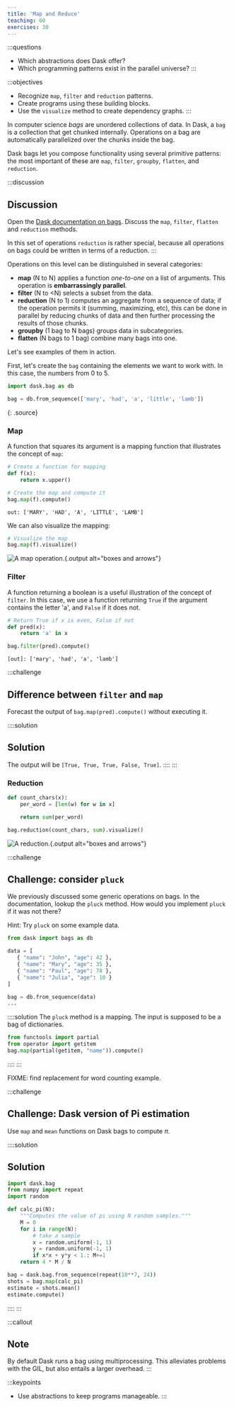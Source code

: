 ```yaml
---
title: 'Map and Reduce'
teaching: 60
exercises: 30
---
```


:::questions
- Which abstractions does Dask offer?
- Which programming patterns exist in the parallel universe?
:::

:::objectives
- Recognize `map`, `filter` and `reduction` patterns.
- Create programs using these building blocks.
- Use the `visualize` method to create dependency graphs.
:::

In computer science *bags* are unordered collections of data. 
In Dask, a `bag` is a collection that get chunked internally. 
Operations on a bag are automatically parallelized over the chunks inside the bag.

Dask bags let you compose functionality using several primitive patterns: the most important of these are `map`, `filter`, `groupby`, `flatten`, and `reduction`.

:::discussion
## Discussion
Open the [Dask documentation on bags](https://docs.dask.org/en/latest/bag-api.html).
Discuss the `map`, `filter`, `flatten` and `reduction` methods.

In this set of operations `reduction` is rather special, because all operations on bags could be written in terms of a reduction.
:::

Operations on this level can be distinguished in several categories:

- **map** (N to N) applies a function *one-to-one* on a list of arguments. 
  This operation is **embarrassingly parallel**.
- **filter** (N to &lt;N) selects a subset from the data.
- **reduction** (N to 1) computes an aggregate from a sequence of data; 
  if the operation permits it (summing, maximizing, etc), this can be done in parallel by reducing chunks of data and then further processing the results of those chunks.
- **groupby** (1 bag to N bags) groups data in subcategories.
- **flatten** (N bags to 1 bag) combine many bags into one.

Let's see examples of them in action.

First, let's create the `bag` containing the elements we want to work with. 
In this case, the numbers from 0 to 5.

~~~python
import dask.bag as db

bag = db.from_sequence(['mary', 'had', 'a', 'little', 'lamb'])
~~~
{: .source}

### Map

A function that squares its argument is a mapping function that illustrates the concept of `map`:

~~~python
# Create a function for mapping
def f(x):
    return x.upper()

# Create the map and compute it
bag.map(f).compute()
~~~

~~~output
out: ['MARY', 'HAD', 'A', 'LITTLE', 'LAMB']
~~~

We can also visualize the mapping:

~~~python
# Visualize the map
bag.map(f).visualize()
~~~

![A map operation.](fig/dask-bag-map.svg){.output alt="boxes and arrows"}

### Filter

A function returning a boolean is a useful illustration of the concept of `filter`.
In this case, we use a function returning `True` if the argument contains the letter 'a', and `False` if it does not.

~~~python
# Return True if x is even, False if not
def pred(x):
    return 'a' in x

bag.filter(pred).compute()
~~~

~~~output
[out]: ['mary', 'had', 'a', 'lamb']
~~~

:::challenge
## Difference between `filter` and `map`
Forecast the output of `bag.map(pred).compute()` without executing it. 

::::solution
## Solution
The output will be `[True, True, True, False, True]`.
::::
:::

### Reduction

~~~python
def count_chars(x):
    per_word = [len(w) for w in x]

    return sum(per_word)

bag.reduction(count_chars, sum).visualize()
~~~

![A reduction.](fig/dask-bag-reduction.svg){.output alt="boxes and arrows"}

:::challenge
## Challenge: consider `pluck`
We previously discussed some generic operations on bags. 
In the documentation, lookup the `pluck` method. 
How would you implement `pluck` if it was not there?

Hint: Try `pluck` on some example data.

```python
from dask import bags as db

data = [
   { "name": "John", "age": 42 },
   { "name": "Mary", "age": 35 },
   { "name": "Paul", "age": 78 },
   { "name": "Julia", "age": 10 }
]

bag = db.from_sequence(data)
...
```

::::solution
The `pluck` method is a mapping. 
The input is supposed to be a bag of dictionaries.

```python
from functools import partial
from operator import getitem
bag.map(partial(getitem, "name")).compute()
```
::::
:::

FIXME: find replacement for word counting example.

:::challenge
## Challenge: Dask version of Pi estimation
Use `map` and `mean` functions on Dask bags to compute $\pi$.

::::solution
## Solution

~~~python
import dask.bag
from numpy import repeat
import random

def calc_pi(N):
    """Computes the value of pi using N random samples."""
    M = 0
    for i in range(N):
        # take a sample
        x = random.uniform(-1, 1)
        y = random.uniform(-1, 1)
        if x*x + y*y < 1.: M+=1
    return 4 * M / N

bag = dask.bag.from_sequence(repeat(10**7, 24))
shots = bag.map(calc_pi)
estimate = shots.mean()
estimate.compute()
~~~
::::
:::

:::callout
## Note
By default Dask runs a bag using multiprocessing. 
This alleviates problems with the GIL, but also entails a larger overhead.
:::

:::keypoints
- Use abstractions to keep programs manageable.
:::

